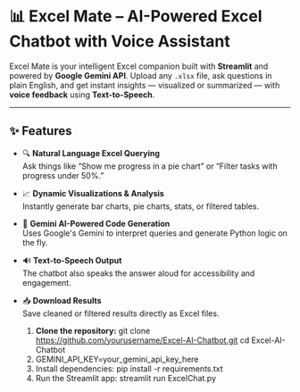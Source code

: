 # 📊 Excel Mate – AI-Powered Excel Chatbot with Voice Assistant

Excel Mate is your intelligent Excel companion built with **Streamlit** and powered by **Google Gemini API**. Upload any `.xlsx` file, ask questions in plain English, and get instant insights — visualized or summarized — with **voice feedback** using **Text-to-Speech**.

---

## ✨ Features

- 🔍 **Natural Language Excel Querying**  
  Ask things like “Show me progress in a pie chart” or “Filter tasks with progress under 50%.”

- 📈 **Dynamic Visualizations & Analysis**  
  Instantly generate bar charts, pie charts, stats, or filtered tables.

- 🧠 **Gemini AI-Powered Code Generation**  
  Uses Google's Gemini to interpret queries and generate Python logic on the fly.

- 🔊 **Text-to-Speech Output**  
  The chatbot also speaks the answer aloud for accessibility and engagement.

- 📥 **Download Results**  
  Save cleaned or filtered results directly as Excel files.



  1. **Clone the repository:**
     git clone https://github.com/yourusername/Excel-AI-Chatbot.git
     cd Excel-AI-Chatbot
  2. GEMINI_API_KEY=your_gemini_api_key_here
  3. Install dependencies:
     pip install -r requirements.txt
  4. Run the Streamlit app:
     streamlit run ExcelChat.py


